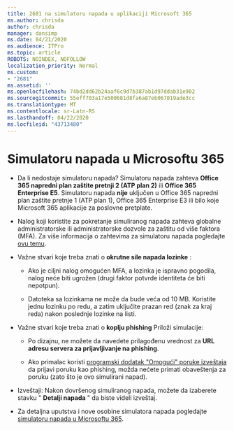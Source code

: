 ```yaml
---
title: 2681 na simulatoru napada u aplikaciji Microsoft 365
ms.author: chrisda
author: chrisda
manager: dansimp
ms.date: 04/21/2020
ms.audience: ITPro
ms.topic: article
ROBOTS: NOINDEX, NOFOLLOW
localization_priority: Normal
ms.custom:
- "2681"
ms.assetid: ''
ms.openlocfilehash: 74bd2dd62b24aaf6c9d7b387ab1d97ddab31e902
ms.sourcegitcommit: 55eff703a17e500681d8fa6a87eb067019ade3cc
ms.translationtype: MT
ms.contentlocale: sr-Latn-RS
ms.lasthandoff: 04/22/2020
ms.locfileid: "43713480"
---
```

# <a name="attack-simulator-in-microsoft-365"></a>Simulatoru napada u Microsoftu 365

- Da li nedostaje simulatoru napada? Simulatoru napada zahteva **Office 365 napredni plan zaštite pretnji 2 (ATP plan 2)** ili **Office 365 Enterprise E5**. Simulatoru napada **nije** uključen u Office 365 napredni plan zaštite pretnje 1 (ATP plan 1), Office 365 Enterprise E3 ili bilo koje Microsoft 365 aplikacije za poslovne pretplate.

- Nalog koji koristite za pokretanje simuliranog napada zahteva globalne administratorske ili administratorske dozvole za zaštitu od više faktora (MFA). Za više informacija o zahtevima za simulatoru napada pogledajte [ovu temu](https://docs.microsoft.com/office365/securitycompliance/attack-simulator#before-you-begin).

- Važne stvari koje treba znati o **okrutne sile napada lozinke** :

  - Ako je ciljni nalog omogućen MFA, a lozinka je ispravno pogodila, nalog neće biti ugrožen (drugi faktor potvrde identiteta će biti nepotpun).

  - Datoteka sa lozinkama ne može da bude veća od 10 MB. Koristite jednu lozinku po redu, a zatim uključite prazan red (znak za kraj reda) nakon poslednje lozinke na listi.

- Važne stvari koje treba znati o **koplju phishing** Priloži simulacije:

  - Po dizajnu, ne možete da navedete prilagođenu vrednost za **URL adresu servera za prijavljivanje na phishing**.

  - Ako primalac koristi [programski dodatak "Omogući" poruke izveštaja](https://docs.microsoft.com/microsoft-365/security/office-365-security/enable-the-report-message-add-in) da prijavi poruku kao phishing, možda nećete primati obaveštenja za poruku (zato što je ovo simulirani napad).

- Izveštaji: Nakon dovršenog simuliranog napada, možete da izaberete stavku " **Detalji napada** " da biste videli izveštaj.

- Za detaljna uputstva i nove osobine simulatora napada pogledajte [simulatoru napada u Microsoftu 365](https://docs.microsoft.com/microsoft-365/security/office-365-security/attack-simulator).
